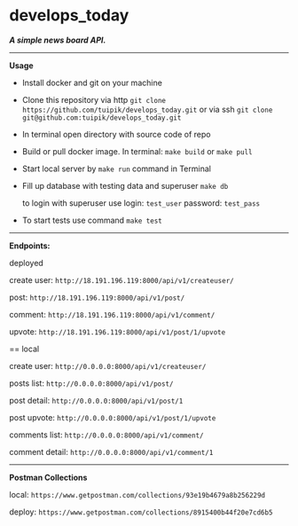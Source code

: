 # develops_today
***A simple news board API.***

---
**Usage**

- Install docker and git on your machine

- Clone this repository via http `git clone https://github.com/tuipik/develops_today.git`
or via ssh `git clone git@github.com:tuipik/develops_today.git`

- In terminal open directory with source code of repo

- Build or pull docker image. In terminal: `make build` or `make pull`

- Start local server by `make run` command in Terminal

- Fill up database with testing data and superuser `make db`

    to login with superuser use login: `test_user`  password: `test_pass`
 
- To start tests use command `make test`
---
**Endpoints:**

deployed

create user: `http://18.191.196.119:8000/api/v1/createuser/`

post: `http://18.191.196.119:8000/api/v1/post/`

comment: `http://18.191.196.119:8000/api/v1/comment/`

upvote: `http://18.191.196.119:8000/api/v1/post/1/upvote` 
  
==
local

create user: `http://0.0.0.0:8000/api/v1/createuser/`

posts list: `http://0.0.0.0:8000/api/v1/post/`

post detail: `http://0.0.0.0:8000/api/v1/post/1`

post upvote: `http://0.0.0.0:8000/api/v1/post/1/upvote`

comments list: `http://0.0.0.0:8000/api/v1/comment/`

comment detail: `http://0.0.0.0:8000/api/v1/comment/1`

---
**Postman Collections** 
 
local: `https://www.getpostman.com/collections/93e19b4679a8b256229d`

deploy: `https://www.getpostman.com/collections/8915400b44f20e7cd6b5`